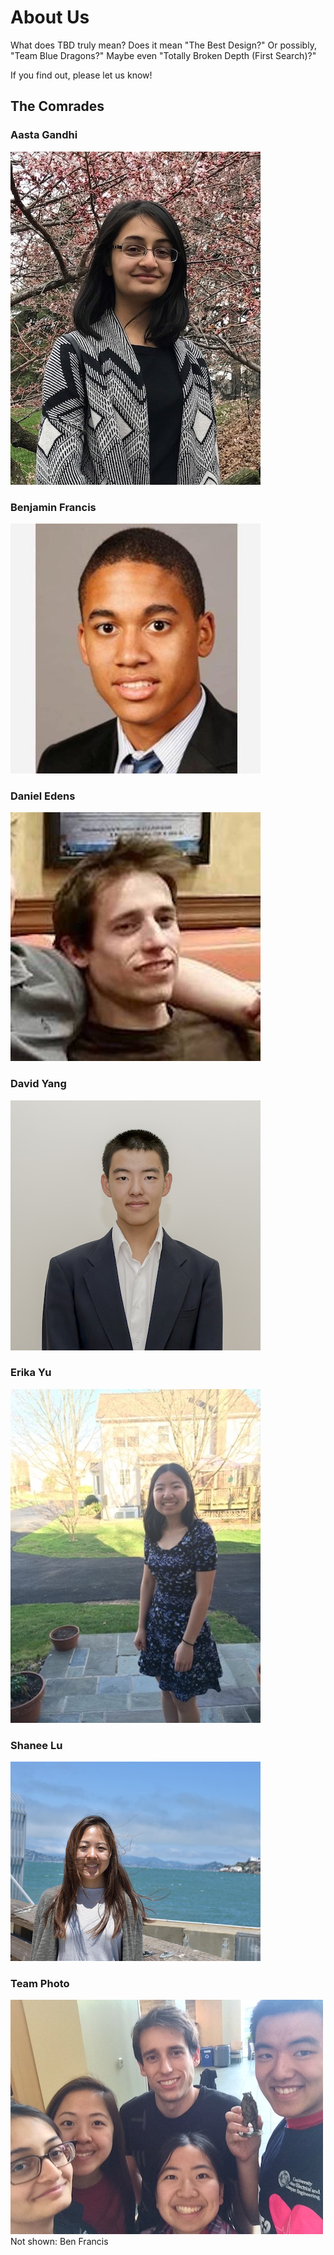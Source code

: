 # About Us
What does TBD truly mean?
Does it mean "The Best Design?"
Or possibly, "Team Blue Dragons?"
Maybe even "Totally Broken Depth (First Search)?"

If you find out, please let us know!

## The Comrades

### Aasta Gandhi

![](./TeamPhotos/Aasta.jpg)

### Benjamin Francis

![](./TeamPhotos/Ben.jpg)

### Daniel Edens

![](./TeamPhotos/Daniel.jpg)

### David Yang

![](./TeamPhotos/David.jpg)

### Erika Yu

![](./TeamPhotos/Erika.jpg)

### Shanee Lu

![](./TeamPhotos/Shanee.jpg)

### Team Photo
![](./FinalStretch/TeamPhoto.JPG)
Not shown: Ben Francis
